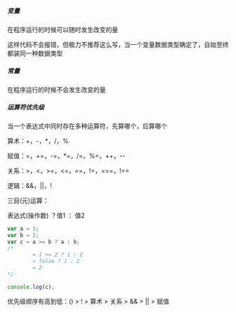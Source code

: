 ##### 变量

在程序运行的时候可以随时发生改变的量

这样代码不会报错，但极力不推荐这么写，当一个变量数据类型确定了，自始至终都装同一种数据类型







##### 常量

在程序运行的时候不会发生改变的量









##### 运算符优先级

当一个表达式中同时存在多种运算符，先算哪个，后算哪个

算术：+，-，*，/，%

赋值：=，+=，-=，*=，/=，%=，++，--

关系：>，<，>=，<=，==，!=，===，!==

逻辑：&&，||，!    

三目(元)运算：

表达式(操作数)  ？值1  ： 值2

```js
var a = 1;
var b = 2;
var c = a >= b ? a : b;
/*
		= 1 >= 2 ? 1 : 2
		= false ? 1 : 2
		= 2
*/

console.log(c);
```





优先级顺序有高到低：() > ! > 算术 > 关系 > && > || > 赋值















